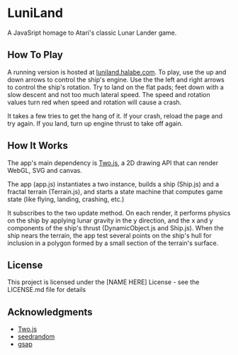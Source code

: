 
# LuniLand

A JavaSript homage to Atari's classic  Lunar Lander game.

## How To Play

A running version is hosted at [luniland.halabe.com](https://luniland.halabe.com). To play, use the up and down arrows to control the ship's engine. Use the the left and right arrows to control the ship's rotation. Try to land on the flat pads; feet down with a slow descent and not too much lateral speed. The speed and rotation values turn red when speed and rotation will cause a crash.

It takes a few tries to get the hang of it. If your crash, reload the page and try again. If you land, turn up engine thrust to take off again.

## How It Works

The app's main dependency is [Two.js](https://two.js.org), a 2D drawing API that can render WebGL, SVG and canvas.  

The app (app.js) instantiates a two instance, builds a ship (Ship.js) and a fractal terrain (Terrain.js), and starts a state machine that computes game state (like flying, landing, crashing, etc.)

It subscribes to the two update method. On each render, it performs physics on the ship by applying lunar gravity in the y direction, and the x and y components of the ship's thrust (DynamicObject.js and Ship.js). When the ship nears the terrain, the app test several points on the ship's hull for inclusion in a polygon formed by a small section of the terrain's surface.

## License

This project is licensed under the [NAME HERE] License - see the LICENSE.md file for details

## Acknowledgments

* [Two.js](https://two.js.org)
* [seedrandom](https://github.com/davidbau/seedrandom)
* [gsap](https://greensock.com)
